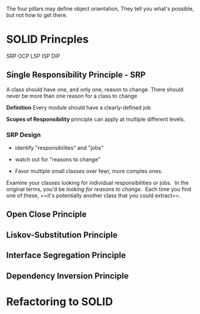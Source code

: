 
The four pillars may define object orientation, They tell you what's possible, but not how to get there.

# SOLID Princples

SRP
OCP
LSP
ISP
DIP

## Single Responsibility Principle - SRP

A class should have one, and only one, reason to change. There should never be more than one reason for a class to change

**Definition**
Every module should have a clearly‑defined job

**Scopes of Responsibility**
principle can apply at multiple different levels.

### SRP Design

- identify "responsibilites" and "jobs"

- watch out for "reasons to change"

- Favor multiple small classes over fewr, more complex ones.

Examine your classes looking for individual responsibilities or jobs. 
In the original terms, you'd be *looking for reasons to change*. 
Each time you find one of these, ==it's potentially another class that you could extract==. 


## Open Close Principle

## Liskov-Substitution Principle

## Interface Segregation Principle

## Dependency Inversion Principle

# Refactoring to SOLID
